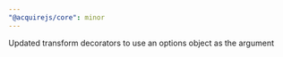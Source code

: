 ```yaml
---
"@acquirejs/core": minor
---
```


Updated transform decorators to use an options object as the argument
